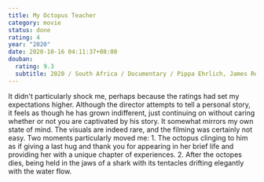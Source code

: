 ```yaml
---
title: My Octopus Teacher
category: movie
status: done
rating: 4
year: "2020"
date: 2020-10-16 04:11:37+08:00
douban:
  rating: 9.3
  subtitle: 2020 / South Africa / Documentary / Pippa Ehrlich, James Reed / Craig Foster
---
```


It didn't particularly shock me, perhaps because the ratings had set my expectations higher. Although the director attempts to tell a personal story, it feels as though he has grown indifferent, just continuing on without caring whether or not you are captivated by his story. It somewhat mirrors my own state of mind. The visuals are indeed rare, and the filming was certainly not easy. Two moments particularly moved me: 1. The octopus clinging to him as if giving a last hug and thank you for appearing in her brief life and providing her with a unique chapter of experiences. 2. After the octopes dies, being held in the jaws of a shark with its tentacles drifting elegantly with the water flow.
